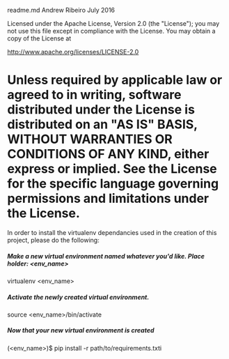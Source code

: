 readme.md
Andrew Ribeiro
July 2016

Licensed under the Apache License, Version 2.0 (the "License");
you may not use this file except in compliance with the License.
You may obtain a copy of the License at

http://www.apache.org/licenses/LICENSE-2.0

Unless required by applicable law or agreed to in writing, software
distributed under the License is distributed on an "AS IS" BASIS,
WITHOUT WARRANTIES OR CONDITIONS OF ANY KIND, either express or implied.
See the License for the specific language governing permissions and
limitations under the License.
==============================================================================

In order to install the virtualenv dependancies used in the creation of this project, please do the following: 

##### Make a new virtual environment named whatever you'd like. Place holder: <env_name>
virtualenv <env_name>

##### Activate the newly created virtual environment.
source <env_name>/bin/activate

##### Now that your new virtual environment is created
(<env_name>)$ pip install -r path/to/requirements.txti
